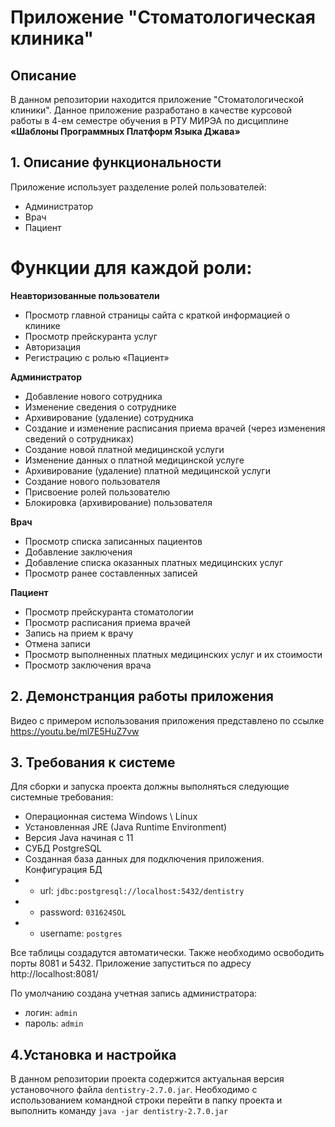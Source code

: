 # Приложение "Стоматологическая клиника"


## Описание
В данном репозитории находится приложение "Стоматологической клиники". Данное приложение разработано в качестве курсовой работы в 4-ем семестре обучения в РТУ МИРЭА по дисциплине **«Шаблоны Программных Платформ Языка Джава»**
##  1. Описание функциональности

Приложение использует разделение ролей пользователей:
- Администратор
- Врач
- Пациент

# Функции для каждой роли:

**Неавторизованные пользователи**
- Просмотр главной страницы сайта с краткой информацией о клинике
- Просмотр прейскуранта услуг
- Авторизация
- Регистрацию с ролью «Пациент»

**Администратор**
- Добавление нового сотрудника
- Изменение сведения о сотруднике
- Архивирование (удаление) сотрудника
- Создание и изменение расписания приема врачей (через изменения сведений о сотрудниках)
- Создание новой платной медицинской услуги
- Изменение данных о платной медицинской услуге
- Архивирование (удаление) платной медицинской услуги
- Создание нового пользователя
- Присвоение ролей пользователю
- Блокировка (архивирование) пользователя

**Врач**
- Просмотр списка записанных пациентов
- Добавление заключения
- Добавление списка оказанных платных медицинских услуг
- Просмотр ранее составленных записей

**Пациент**
- Просмотр прейскуранта стоматологии
- Просмотр расписания приема врачей
- Запись на прием к врачу
- Отмена записи
- Просмотр выполненных платных медицинских услуг и их стоимости
- Просмотр заключения врача

## 2. Демонстранция работы приложения
Видео с примером использования приложения представлено по ссылке
https://youtu.be/ml7E5HuZ7vw

##  3. Требования к системе

Для сборки и запуска проекта должны выполняться следующие системные требования:
- Операционная система Windows \ Linux
- Установленная JRE (Java Runtime Environment)
- Версия Java начиная с 11
- СУБД PostgreSQL
- Созданная база данных для подключения приложения. Конфигурация БД
- - url: `jdbc:postgresql://localhost:5432/dentistry`
- - password: `031624SOL`
- - username: `postgres`

Все таблицы создадутся автоматически.
Также необходимо освободить порты 8081 и 5432.
Приложение запуститься по адресу http://localhost:8081/

По умолчанию создана учетная запись администратора:
- логин: `admin`
- пароль: `admin`

## 4.Установка и настройка

В данном репозитории проекта содержится актуальная версия установочного файла `dentistry-2.7.0.jar`. Необходимо с использованием командной строки перейти в папку проекта и выполнить команду `java -jar dentistry-2.7.0.jar` 
